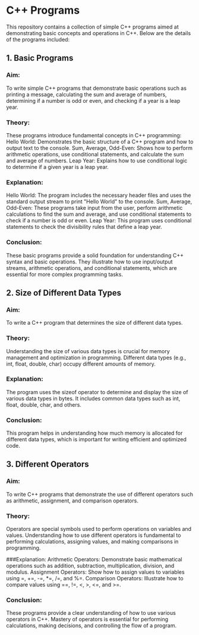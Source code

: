 # C++ Programs
This repository contains a collection of simple C++ programs aimed at demonstrating basic concepts and operations in C++. Below are the details of the programs included:

## 1. Basic Programs

### Aim:
To write simple C++ programs that demonstrate basic operations such as printing a message, calculating the sum and average of numbers, determining if a number is odd or even, and checking if a year is a leap year.

### Theory:
These programs introduce fundamental concepts in C++ programming:
Hello World: Demonstrates the basic structure of a C++ program and how to output text to the console.
Sum, Average, Odd-Even: Shows how to perform arithmetic operations, use conditional statements, and calculate the sum and average of numbers.
Leap Year: Explains how to use conditional logic to determine if a given year is a leap year.

### Explanation:
Hello World: The program includes the necessary header files and uses the standard output stream to print "Hello World" to the console.
Sum, Average, Odd-Even: These programs take input from the user, perform arithmetic calculations to find the sum and average, and use conditional statements to check if a number is odd or even.
Leap Year: This program uses conditional statements to check the divisibility rules that define a leap year.

### Conclusion:
These basic programs provide a solid foundation for understanding C++ syntax and basic operations. 
They illustrate how to use input/output streams, arithmetic operations, and conditional statements, which are essential for more complex programming tasks.

## 2. Size of Different Data Types

### Aim:
To write a C++ program that determines the size of different data types.

### Theory:
Understanding the size of various data types is crucial for memory management and optimization in programming. 
Different data types (e.g., int, float, double, char) occupy different amounts of memory.

### Explanation:
The program uses the sizeof operator to determine and display the size of various data types in bytes. It includes common data types such as int, float, double, char, and others.

### Conclusion:
This program helps in understanding how much memory is allocated for different data types, which is important for writing efficient and optimized code.

## 3. Different Operators
### Aim:
To write C++ programs that demonstrate the use of different operators such as arithmetic, assignment, and comparison operators.

### Theory:
Operators are special symbols used to perform operations on variables and values. 
Understanding how to use different operators is fundamental to performing calculations, assigning values, and making comparisons in programming.

###Explanation:
Arithmetic Operators: Demonstrate basic mathematical operations such as addition, subtraction, multiplication, division, and modulus.
Assignment Operators: Show how to assign values to variables using =, +=, -=, *=, /=, and %=.
Comparison Operators: Illustrate how to compare values using ==, !=, <, >, <=, and >=.

### Conclusion:
These programs provide a clear understanding of how to use various operators in C++.
Mastery of operators is essential for performing calculations, making decisions, and controlling the flow of a program.
